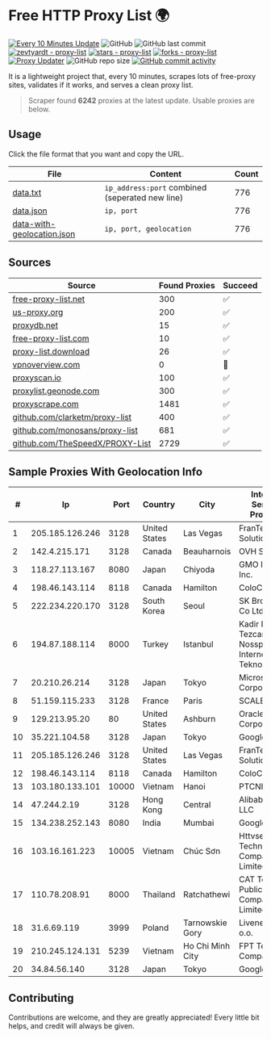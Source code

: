 
# Free HTTP Proxy List 🌍

[![Every 10 Minutes Update](https://github.com/mertguvencli/http-proxy-list/actions/workflows/main.yml/badge.svg?branch=main)](https://github.com/mertguvencli/http-proxy-list/actions/workflows/main.yml)
![GitHub](https://img.shields.io/github/license/mertguvencli/http-proxy-list)
![GitHub last commit](https://img.shields.io/github/last-commit/mertguvencli/http-proxy-list)
[![zevtyardt - proxy-list](https://img.shields.io/static/v1?label=zevtyardt&message=proxy-list&color=blue&logo=github)](https://github.com/zevtyardt/proxy-list "Go to GitHub repo")
[![stars - proxy-list](https://img.shields.io/github/stars/zevtyardt/proxy-list?style=social)](https://github.com/zevtyardt/proxy-list)
[![forks - proxy-list](https://img.shields.io/github/forks/zevtyardt/proxy-list?style=social)](https://github.com/zevtyardt/proxy-list)
[![Proxy Updater](https://github.com/zevtyardt/proxy-list/workflows/Proxy%20Updater/badge.svg)](https://github.com/zevtyardt/proxy-list/actions?query=workflow:"Proxy+Updater")
![GitHub repo size](https://img.shields.io/github/repo-size/zevtyardt/proxy-list)
[![GitHub commit activity](https://img.shields.io/github/commit-activity/m/zevtyardt/proxy-list?logo=commits)](https://github.com/zevtyardt/proxy-list/commits/main)

It is a lightweight project that, every 10 minutes, scrapes lots of free-proxy sites, validates if it works, and serves a clean proxy list.

> Scraper found **6242** proxies at the latest update. Usable proxies are below.

## Usage

Click the file format that you want and copy the URL.

|File|Content|Count|
|----|-------|-----|
|[data.txt](https://raw.githubusercontent.com/mertguvencli/http-proxy-list/main/proxy-list/data.txt)|`ip_address:port` combined (seperated new line)|776|
|[data.json](https://raw.githubusercontent.com/mertguvencli/http-proxy-list/main/proxy-list/data.json)|`ip, port`|776|
|[data-with-geolocation.json](https://raw.githubusercontent.com/mertguvencli/http-proxy-list/main/proxy-list/data-with-geolocation.json)|`ip, port, geolocation`|776|

## Sources

|Source|Found Proxies|Succeed|
|------|-------------|-------|
|[free-proxy-list.net](https://free-proxy-list.net)|300|✅|
|[us-proxy.org](https://www.us-proxy.org)|200|✅|
|[proxydb.net](http://proxydb.net)|15|✅|
|[free-proxy-list.com](https://free-proxy-list.com/?page=&port=&type%5B%5D=http&type%5B%5D=https&up_time=0&search=Search)|10|✅|
|[proxy-list.download](https://www.proxy-list.download/HTTP)|26|✅|
|[vpnoverview.com](https://vpnoverview.com/privacy/anonymous-browsing/free-proxy-servers)|0|🚫|
|[proxyscan.io](https://www.proxyscan.io)|100|✅|
|[proxylist.geonode.com](https://proxylist.geonode.com/api/proxy-list?limit=300&page=1&sort_by=lastChecked&sort_type=desc&protocols=http,https)|300|✅|
|[proxyscrape.com](https://api.proxyscrape.com/v2/?request=displayproxies&protocol=http&timeout=10000&country=all&ssl=all&anonymity=all)|1481|✅|
|[github.com/clarketm/proxy-list](https://raw.githubusercontent.com/clarketm/proxy-list/master/proxy-list-raw.txt)|400|✅|
|[github.com/monosans/proxy-list](https://raw.githubusercontent.com/monosans/proxy-list/main/proxies/http.txt)|681|✅|
|[github.com/TheSpeedX/PROXY-List](https://raw.githubusercontent.com/TheSpeedX/PROXY-List/master/http.txt)|2729|✅|


## Sample Proxies With Geolocation Info

|#|Ip|Port|Country|City|Internet Service Provider|
|-|--|----|-------|----|-------------------------|
|1|205.185.126.246|3128|United States|Las Vegas|FranTech Solutions|
|2|142.4.215.171|3128|Canada|Beauharnois|OVH SAS|
|3|118.27.113.167|8080|Japan|Chiyoda|GMO Internet, Inc.|
|4|198.46.143.114|8118|Canada|Hamilton|ColoCrossing|
|5|222.234.220.170|3128|South Korea|Seoul|SK Broadband Co Ltd|
|6|194.87.188.114|8000|Turkey|Istanbul|Kadir Huseyin Tezcan Nosspeed Internet Teknolojileri|
|7|20.210.26.214|3128|Japan|Tokyo|Microsoft Corporation|
|8|51.159.115.233|3128|France|Paris|SCALEWAY|
|9|129.213.95.20|80|United States|Ashburn|Oracle Corporation|
|10|35.221.104.58|3128|Japan|Tokyo|Google LLC|
|11|205.185.126.246|3128|United States|Las Vegas|FranTech Solutions|
|12|198.46.143.114|8118|Canada|Hamilton|ColoCrossing|
|13|103.180.133.101|10000|Vietnam|Hanoi|PTCNHOALAC|
|14|47.244.2.19|3128|Hong Kong|Central|Alibaba.com LLC|
|15|134.238.252.143|8080|India|Mumbai|Google LLC|
|16|103.16.161.223|10005|Vietnam|Chúc Sơn|Httvserver Technology Company Limited|
|17|110.78.208.91|8000|Thailand|Ratchathewi|CAT Telecom Public Company Limited|
|18|31.6.69.119|3999|Poland|Tarnowskie Gory|Livenet sp. z o.o.|
|19|210.245.124.131|5239|Vietnam|Ho Chi Minh City|FPT Telecom Company|
|20|34.84.56.140|3128|Japan|Tokyo|Google LLC|



## Contributing

Contributions are welcome, and they are greatly appreciated! Every
little bit helps, and credit will always be given.

